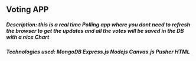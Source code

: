 ## Voting APP

##### **Description:**  *this is a real time Polling app where you dont need to refresh the browser to get the updates and all the votes will be saved in the DB with a nice Chart*


##### **Technologies used:** *MongoDB Express.js Nodejs Canvas.js Pusher HTML*